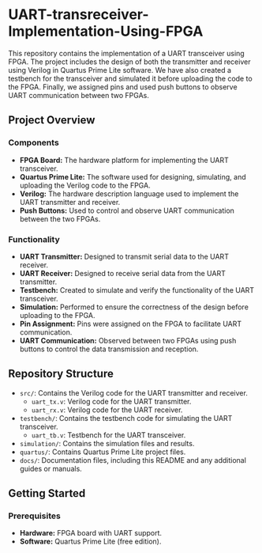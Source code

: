 # UART-transreceiver-Implementation-Using-FPGA

This repository contains the implementation of a UART transceiver using FPGA. The project includes the design of both the transmitter and receiver using Verilog in Quartus Prime Lite software. We have also created a testbench for the transceiver and simulated it before uploading the code to the FPGA. Finally, we assigned pins and used push buttons to observe UART communication between two FPGAs.

## Project Overview

### Components

- **FPGA Board:** The hardware platform for implementing the UART transceiver.
- **Quartus Prime Lite:** The software used for designing, simulating, and uploading the Verilog code to the FPGA.
- **Verilog:** The hardware description language used to implement the UART transmitter and receiver.
- **Push Buttons:** Used to control and observe UART communication between the two FPGAs.

### Functionality

- **UART Transmitter:** Designed to transmit serial data to the UART receiver.
- **UART Receiver:** Designed to receive serial data from the UART transmitter.
- **Testbench:** Created to simulate and verify the functionality of the UART transceiver.
- **Simulation:** Performed to ensure the correctness of the design before uploading to the FPGA.
- **Pin Assignment:** Pins were assigned on the FPGA to facilitate UART communication.
- **UART Communication:** Observed between two FPGAs using push buttons to control the data transmission and reception.

## Repository Structure

- `src/`: Contains the Verilog code for the UART transmitter and receiver.
  - `uart_tx.v`: Verilog code for the UART transmitter.
  - `uart_rx.v`: Verilog code for the UART receiver.
- `testbench/`: Contains the testbench code for simulating the UART transceiver.
  - `uart_tb.v`: Testbench for the UART transceiver.
- `simulation/`: Contains the simulation files and results.
- `quartus/`: Contains Quartus Prime Lite project files.
- `docs/`: Documentation files, including this README and any additional guides or manuals.

## Getting Started

### Prerequisites

- **Hardware:** FPGA board with UART support.
- **Software:** Quartus Prime Lite (free edition).


